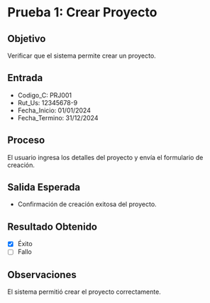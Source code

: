# Prueba 1: Crear Proyecto

## Objetivo
Verificar que el sistema permite crear un proyecto.

## Entrada
- Codigo_C: PRJ001
- Rut_Us: 12345678-9
- Fecha_Inicio: 01/01/2024
- Fecha_Termino: 31/12/2024

## Proceso
El usuario ingresa los detalles del proyecto y envía el formulario de creación.

## Salida Esperada
- Confirmación de creación exitosa del proyecto.

## Resultado Obtenido
- [X] Éxito
- [ ] Fallo

## Observaciones
El sistema permitió crear el proyecto correctamente.
